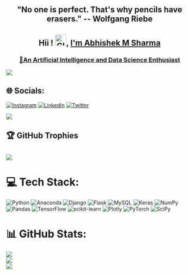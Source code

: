 <h2 align="center">"No one is perfect. That's why pencils have erasers." -- Wolfgang Riebe</h2>

<h2 align="center">Hii ! <img height=30 width=30 alt="GIF" src="https://raw.githubusercontent.com/MartinHeinz/MartinHeinz/master/wave.gif" />, <a href="https://www.linkedin.com/in/abhisheksh10/" target="_blank"> I'm Abhishek M Sharma</h2>

<h3 align="center"> 👀An Artificial Intelligence and Data Science Enthusiast </h3>

[![](https://visitcount.itsvg.in/api?id=abhisheksh10&icon=5&color=0)](https://visitcount.itsvg.in)

## 🌐 Socials:
[![Instagram](https://img.shields.io/badge/Instagram-%23E4405F.svg?logo=Instagram&logoColor=white)](https://instagram.com/abhishek.msh) [![LinkedIn](https://img.shields.io/badge/LinkedIn-%230077B5.svg?logo=linkedin&logoColor=white)](https://linkedin.com/in/abhisheksh10) [![Twitter](https://img.shields.io/badge/Twitter-%231DA1F2.svg?logo=Twitter&logoColor=white)](https://twitter.com/abhisheksh_10)  

<!-- ### ✍️ Random Dev Quote -->
![](https://quotes-github-readme.vercel.app/api?type=horizontal&theme=tokyonight)

## 🏆 GitHub Trophies
![](https://github-profile-trophy.vercel.app/?username=abhisheksh10&theme=radical&no-frame=false&no-bg=false&margin-w=4)
---  
# 💻 Tech Stack:
![Python](https://img.shields.io/badge/python-3670A0?style=flat&logo=python&logoColor=ffdd54) ![Anaconda](https://img.shields.io/badge/Anaconda-%2344A833.svg?style=flat&logo=anaconda&logoColor=white) ![Django](https://img.shields.io/badge/django-%23092E20.svg?style=flat&logo=django&logoColor=white) ![Flask](https://img.shields.io/badge/flask-%23000.svg?style=flat&logo=flask&logoColor=white) ![MySQL](https://img.shields.io/badge/mysql-%2300f.svg?style=flat&logo=mysql&logoColor=white) ![Keras](https://img.shields.io/badge/Keras-%23D00000.svg?style=flat&logo=Keras&logoColor=white) ![NumPy](https://img.shields.io/badge/numpy-%23013243.svg?style=flat&logo=numpy&logoColor=white) ![Pandas](https://img.shields.io/badge/pandas-%23150458.svg?style=flat&logo=pandas&logoColor=white) ![TensorFlow](https://img.shields.io/badge/TensorFlow-%23FF6F00.svg?style=flat&logo=TensorFlow&logoColor=white) ![scikit-learn](https://img.shields.io/badge/scikit--learn-%23F7931E.svg?style=flat&logo=scikit-learn&logoColor=white) ![Plotly](https://img.shields.io/badge/Plotly-%233F4F75.svg?style=flat&logo=plotly&logoColor=white) ![PyTorch](https://img.shields.io/badge/PyTorch-%23EE4C2C.svg?style=flat&logo=PyTorch&logoColor=white) ![SciPy](https://img.shields.io/badge/SciPy-%230C55A5.svg?style=flat&logo=scipy&logoColor=%white)
# 📊 GitHub Stats:
![](https://github-readme-stats.vercel.app/api?username=abhisheksh10&theme=tokyonight&hide_border=false&include_all_commits=true&count_private=true)<br/>
![](https://github-readme-streak-stats.herokuapp.com/?user=abhisheksh10&theme=tokyonight&hide_border=false)<br/>
![](https://github-readme-stats.vercel.app/api/top-langs/?username=abhisheksh10&theme=tokyonight&hide_border=false&include_all_commits=true&count_private=true&layout=compact)


<!---
abhisheksh10/abhisheksh10 is a ✨ special ✨ repository because its `README.md` (this file) appears on your GitHub profile.
You can click the Preview link to take a look at your changes.
--->
